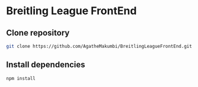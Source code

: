 # Breitling League FrontEnd

## Clone repository
```bash
git clone https://github.com/AgatheMakumbi/BreitlingLeagueFrontEnd.git
```
## Install dependencies
```bash
npm install
```